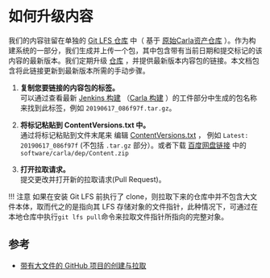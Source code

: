 # 如何升级内容

我们的内容驻留在单独的 [Git LFS 仓库](http://172.20.46.154:8090/traffic/Content) 中（ 基于 [原始Carla资产仓库](https://bitbucket.org/carla-simulator/carla-content) ）。作为构建系统的一部分，我们生成并上传一个包，其中包含带有当前日期和提交标记的该内容的最新版本。我们定期升级 [仓库](https://github.com/OpenHUTB/hutb) ，并提供最新版本内容包的链接。本文档包含将此链接更新到最新版本所需的手动步骤。

1. **复制您要链接的内容包的标签。**<br>
   可以通过查看最新 [Jenkins 构建](http://172.21.108.56:8080/) （[Carla 构建](jenkinslink) ）的工件部分中生成的包名称来找到此标签，例如
   `20190617_086f97f.tar.gz`。

2. **将标记粘贴到 ContentVersions.txt 中。**<br>
   通过将标记粘贴到文件末尾来
编辑 [ContentVersions.txt](https://github.com/OpenHUTB/hutb/blob/hutb/Util/ContentVersions.txt) ，
   例如 `Latest: 20190617_086f97f` (不包括 `.tar.gz` 部分）。或者下载 [百度网盘链接](https://pan.baidu.com/s/1n2fJvWff4pbtMe97GOqtvQ?pwd=hutb) 中的 `software/carla/dep/Content.zip`

3. **打开拉取请求。**<br>
   提交更改并打开新的拉取请求(Pull Request)。


!!! 注意
    如果在安装 Git LFS 前执行了 clone，则拉取下来的仓库中并不包含大文件本体，取而代之的是指向其 LFS 存储对象的文件指针，此种情况下，可通过在本地仓库中执行`git lfs pull`命令来拉取文件指针所指向的完整对象。


[contentrepolink]: https://bitbucket.org/carla-simulator/carla-content
[carlarepolink]: https://github.com/carla-simulator/carla
[jenkinslink]: http://35.181.165.160:8080/blue/organizations/jenkins/carla-content/activity
[cvlink]: https://github.com/carla-simulator/carla/edit/master/Util/ContentVersions.txt


## 参考

* [带有大文件的 GitHub 项目的创建与拉取](https://blog.shipengx.com/archives/af0e9080.html)